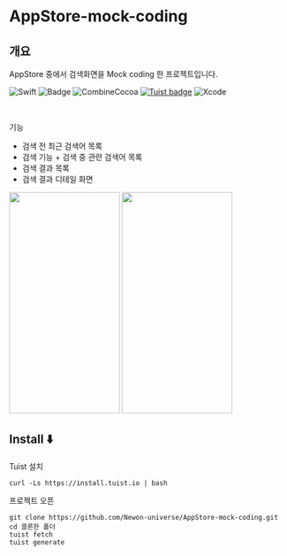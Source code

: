 # AppStore-mock-coding

## 개요
AppStore 중에서 검색화면을 Mock coding 한 프로젝트입니다.  

![Swift](https://img.shields.io/badge/Swift-F05138?style=flat-square&logo=Swift&logoColor=white)
![Badge](https://img.shields.io/badge/UIKit-F05138?style-flat-square&logo-Swift&logoColor=white)
![CombineCocoa](https://github.com/CombineCommunity/CombineCocoa/workflows/CombineCocoa/badge.svg?branch=main)
[![Tuist badge](https://img.shields.io/badge/Powered%20by-Tuist-blue)](https://tuist.io)
![Xcode](https://img.shields.io/badge/Xcode-147EFB?style=flat-square&logo=Xcode&logoColor=white)

<br/>

기능
- 검색 전 최근 검색어 목록
- 검색 기능 + 검색 중 관련 검색어 목록
- 검색 결과 목록
- 검색 결과 디테일 화면

<img src="https://github.com/Newon-universe/AppStore-mock-coding/assets/80164141/6dd989a0-984f-49f6-a2b8-663b6003cac5" width="200" height="400"/>
<img src= "https://github.com/Newon-universe/AppStore-mock-coding/assets/80164141/bc0292f3-4a92-4e3a-857a-874836170773" width="200" height="400"/>

## Install ⬇️
Tuist 설치
```shell
curl -Ls https://install.tuist.io | bash
```

프로젝트 오픈
```shell
git clone https://github.com/Newon-universe/AppStore-mock-coding.git
cd 클론한 폴더
tuist fetch
tuist generate
```
